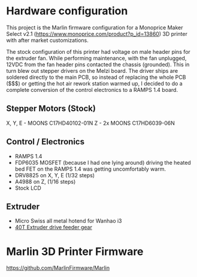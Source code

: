# Hardware configuration
This project is the Marlin firmware configuration for a Monoprice Maker Select v2.1 (https://www.monoprice.com/product?p_id=13860) 3D printer with after market customizations.

The stock configuration of this printer had voltage on male header pins for the extruder fan. While performing maintenance, with the fan unplugged, 12VDC  from the fan header pins contacted the chassis (grounded). This in turn blew out stepper drivers on the Melzi board. The driver ships are soldered directly to the main PCB, so instead of replacing the whole PCB ($$$) or getting the hot air rework station warmed up, I decided to do a complete conversion of the control electronics to a RAMPS 1.4 board.

## Stepper Motors (Stock)
X, Y, E - MOONS C17HD40102-01N
Z - 2x MOONS C17HD6039-06N

## Control / Electronics
   * RAMPS 1.4 
   * FDP6035 MOSFET (because I had one lying around) driving the heated bed
     FET on the RAMPS 1.4 was getting uncomfortably warm. 
   * DRV8825 on X, Y, E (1/32 steps)
   * A4988 on Z, (1/16 steps)
   * Stock LCD

## Extruder
   * Micro Swiss all metal hotend for Wanhao i3
   * [40T Extruder drive feeder gear](https://www.amazon.com/gp/product/B00ZZRI0DC)

# Marlin 3D Printer Firmware
https://github.com/MarlinFirmware/Marlin
